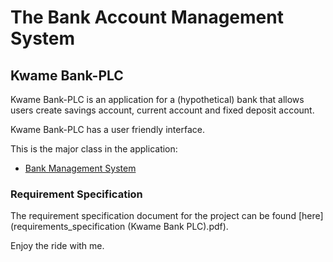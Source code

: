 # The Bank Account Management System

## Kwame Bank-PLC
Kwame Bank-PLC is an application for a (hypothetical) bank that allows users create savings account, current account and fixed deposit account. 

Kwame Bank-PLC has a user friendly interface.

This is the major class in the application:
- [Bank Management System](https://github.com/Kwameoduro/Kwame-PLC/blob/master/src/bank/BankAccountManagementSystem.java)

### Requirement Specification
The requirement specification document for the project can be found [here](requirements_specification (Kwame Bank PLC).pdf).

Enjoy the ride with me.
